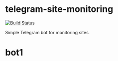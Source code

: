# telegram-site-monitoring
[![Build Status](https://travis-ci.org/fote/telegram-site-monitoring.svg?branch=master)](https://travis-ci.org/fote/telegram-site-monitoring)


Simple Telegram bot for monitoring sites
# bot1
